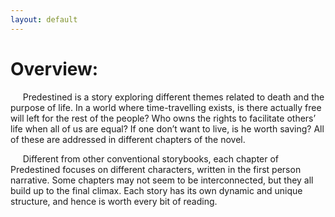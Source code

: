 ```yaml
---
layout: default
---
```

# Overview:
      

&nbsp;&nbsp;&nbsp;&nbsp; Predestined is a story exploring different themes related to death and the purpose of life. In a world where time-travelling exists, is there actually free will left for the rest of the people? Who owns the rights to facilitate others’ life when all of us are equal? If one don’t want to live, is he worth saving? All of these are addressed in different chapters of the novel. 

  
&nbsp;&nbsp;&nbsp;&nbsp; Different from other conventional storybooks, each chapter of Predestined focuses on different characters, written in the first person narrative. Some chapters may not seem to be interconnected, but they all build up to the final climax. Each story has its own dynamic and unique structure, and hence is worth every bit of reading.




